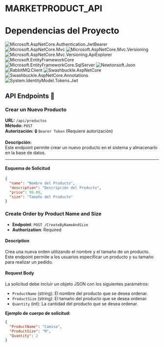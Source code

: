 ﻿# MARKETPRODUCT_API

# Dependencias del Proyecto

![Microsoft.AspNetCore.Authentication.JwtBearer](https://img.shields.io/badge/Microsoft.AspNetCore.Authentication.JwtBearer-8.0.10-blue)
![Microsoft.AspNetCore.Mvc](https://img.shields.io/badge/Microsoft.AspNetCore.Mvc-2.2.0-blue)
![Microsoft.AspNetCore.Mvc.Versioning](https://img.shields.io/badge/Microsoft.AspNetCore.Mvc.Versioning-5.1.0-blue)
![Microsoft.AspNetCore.Mvc.Versioning.ApiExplorer](https://img.shields.io/badge/Microsoft.AspNetCore.Mvc.Versioning.ApiExplorer-5.1.0-blue)
![Microsoft.EntityFrameworkCore](https://img.shields.io/badge/Microsoft.EntityFrameworkCore-8.0.10-blue)
![Microsoft.EntityFrameworkCore.SqlServer](https://img.shields.io/badge/Microsoft.EntityFrameworkCore.SqlServer-8.0.10-blue)
![Newtonsoft.Json](https://img.shields.io/badge/Newtonsoft.Json-13.0.3-blue)
![RabbitMQ.Client](https://img.shields.io/badge/RabbitMQ.Client-6.8.1-blue)
![Swashbuckle.AspNetCore](https://img.shields.io/badge/Swashbuckle.AspNetCore-6.4.0-blue)
![Swashbuckle.AspNetCore.Annotations](https://img.shields.io/badge/Swashbuckle.AspNetCore.Annotations-6.9.0-blue)
![System.IdentityModel.Tokens.Jwt](https://img.shields.io/badge/System.IdentityModel.Tokens.Jwt-8.1.2-blue)

## API Endpoints 📌

### Crear un Nuevo Producto

**URL:** `/api/productos`  
**Método:** `POST`  
**Autorización:** 🔒 `Bearer Token` (Requiere autorización)

**Descripción:**  
Este endpoint permite crear un nuevo producto en el sistema y almacenarlo en la base de datos.

---

#### Esquema de Solicitud

```json
{
  "name": "Nombre del Producto",
  "description": "Descripción del Producto",
  "price": 99.99,
  "size": "Tamaño del Producto"
}
```

### Create Order by Product Name and Size

- **Endpoint**: `POST /CreateByNameAndSize`
- **Authorization**: Required

#### Description

Crea una nueva orden utilizando el nombre y el tamaño de un producto. Este endpoint permite a los usuarios especificar un producto y su tamaño para realizar un pedido.

#### Request Body

La solicitud debe incluir un objeto JSON con los siguientes parámetros:

- `ProductName` (string): El nombre del producto que se desea ordenar.
- `ProductSize` (string): El tamaño del producto que se desea ordenar.
- `Quantity` (int): La cantidad del producto que se desea ordenar.

**Ejemplo de cuerpo de solicitud:**

```json
{
  "ProductName": "Camisa",
  "ProductSize": "M",
  "Quantity": 2
}
```
